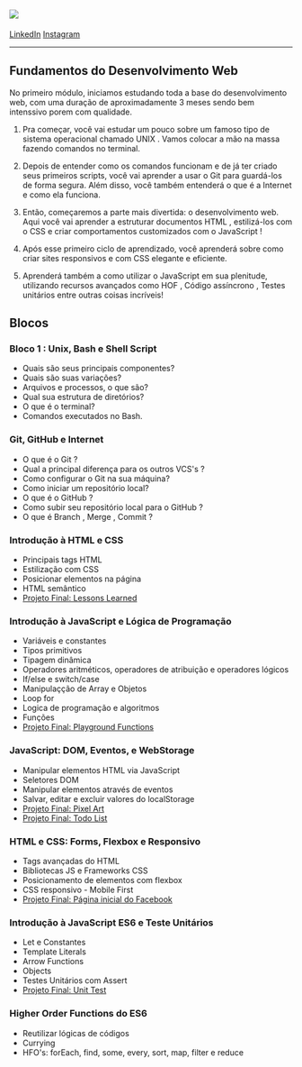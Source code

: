 <h1 aling="center">
  <img src="https://ik.imagekit.io/sergiomos/trybe_oxSPVAAygK.jpeg">
</h1>

[LinkedIn](https://www.linkedin.com/in/sergiomos/)
[Instagram](https://www.instagram.com/sergio_mdo/)

---

## Fundamentos do Desenvolvimento Web

No primeiro módulo, iniciamos estudando toda a base do desenvolvimento web, com uma duração de aproximadamente 3 meses sendo bem intenssivo porem com qualidade.

1. Pra começar, você vai estudar um pouco sobre um famoso tipo de sistema operacional chamado UNIX . Vamos colocar a mão na massa fazendo comandos no terminal.

2. Depois de entender como os comandos funcionam e de já ter criado seus primeiros scripts, você vai aprender a usar o Git para guardá-los de forma segura. Além disso, você também entenderá o que é a Internet e como ela funciona.

3. Então, começaremos a parte mais divertida: o desenvolvimento web. Aqui você vai aprender a estruturar documentos HTML , estilizá-los com o CSS e criar comportamentos customizados com o JavaScript !

4. Após esse primeiro ciclo de aprendizado, você aprenderá sobre como criar sites responsivos e com CSS elegante e eficiente.

5. Aprenderá também a como utilizar o JavaScript em sua plenitude, utilizando recursos avançados como HOF , Código assíncrono , Testes unitários entre outras coisas incríveis!

## Blocos

### Bloco 1 : Unix, Bash e Shell Script

- Quais são seus principais componentes?
- Quais são suas variações?
- Arquivos e processos, o que são?
- Qual sua estrutura de diretórios?
- O que é o terminal?
- Comandos executados no Bash.

### Git, GitHub e Internet

- O que é o Git ?
- Qual a principal diferença para os outros VCS's ?
- Como configurar o Git na sua máquina?
- Como iniciar um repositório local?
- O que é o GitHub ?
- Como subir seu repositório local para o GitHub ?
- O que é Branch , Merge , Commit ?

### Introdução à HTML e CSS

- Principais tags HTML
- Estilização com CSS
- Posicionar elementos na página
- HTML semântico
- [Projeto Final: Lessons Learned](https://github.com/sergiomos/project-lessons-learned)

### Introdução à JavaScript e Lógica de Programação

- Variáveis e constantes
- Tipos primitivos
- Tipagem dinâmica
- Operadores aritméticos, operadores de atribuição e operadores lógicos
- If/else e switch/case
- Manipulaçção de Array e Objetos
- Loop for
- Logica de programação e algoritmos
- Funções
- [Projeto Final: Playground Functions](https://github.com/sergiomos/Playground-functions)

### JavaScript: DOM, Eventos, e WebStorage

- Manipular elementos HTML via JavaScript
- Seletores DOM
- Manipular elementos através de eventos
- Salvar, editar e excluir valores do localStorage
- [Projeto Final: Pixel Art](https://github.com/sergiomos/pixel-art-project)
- [Projeto Final: Todo List](https://github.com/sergiomos/todo-list-project)

### HTML e CSS: Forms, Flexbox e Responsivo

- Tags avançadas do HTML
- Bibliotecas JS e Frameworks CSS
- Posicionamento de elementos com flexbox
- CSS responsivo - Mobile First
- [Projeto Final: Página inicial do Facebook](https://github.com/sergiomos/facebook-singup-project)

### Introdução à JavaScript ES6 e Teste Unitários

- Let e Constantes
- Template Literals
- Arrow Functions
- Objects
- Testes Unitários com Assert
- [Projeto Final: Unit Test](https://github.com/sergiomos/js-unit-test-project)

### Higher Order Functions do ES6

- Reutilizar lógicas de códigos
- Currying
- HFO's: forEach, find, some, every, sort, map, filter e reduce
